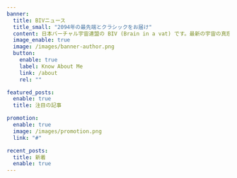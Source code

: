 ```yaml
---
banner:
  title: BIVニュース
  title_small: "2094年の最先端とクラシックをお届け"
  content: 日本バーチャル宇宙連盟の BIV (Brain in a vat) です。最新の宇宙の真理を追求し、人類(笑)の未来へ毒と喜びとなる神経伝達物質をお届けします。
  image_enable: true
  image: /images/banner-author.png
  button:
    enable: true
    label: Know About Me
    link: /about
    rel: ""

featured_posts:
  enable: true
  title: 注目の記事

promotion:
  enable: true
  image: /images/promotion.png
  link: "#"

recent_posts:
  title: 新着
  enable: true
---
```

